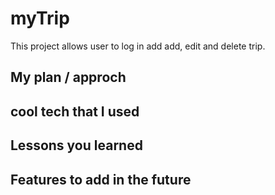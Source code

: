 # myTrip

This project allows user to log in add add, edit and delete trip.


## My plan / approch

## cool tech that I used

## Lessons you learned 

## Features to add in the future
